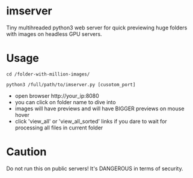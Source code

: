# imserver
Tiny multihreaded python3 web server for quick previewing huge folders with images on headless GPU servers. 
# Usage
```cd /folder-with-million-images/```

```python3 /full/path/to/imserver.py [cusotom_port]```
* open browser http://your_ip:8080
* you can click on folder name to dive into
* images will have previews and will have BIGGER previews on mouse hover
* click 'view_all' or 'view_all_sorted' links if you dare to wait for processing all files in current folder

# Caution
Do not run this on public servers! It's DANGEROUS in terms of security.
